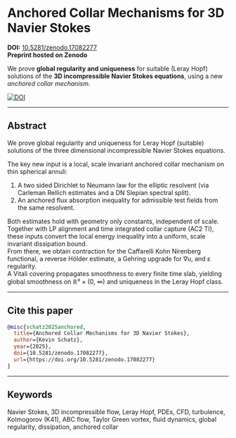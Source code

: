 # Anchored Collar Mechanisms for 3D Navier Stokes

**DOI:** [10.5281/zenodo.17082277](https://doi.org/10.5281/zenodo.17082277)  
**Preprint hosted on Zenodo**

We prove **global regularity and uniqueness** for suitable (Leray Hopf) solutions of the **3D incompressible Navier Stokes equations**, using a new *anchored collar mechanism*.  

[![DOI](https://zenodo.org/badge/DOI/10.5281/zenodo.17082277.svg)](https://doi.org/10.5281/zenodo.17082277)

---

## Abstract

We prove global regularity and uniqueness for Leray Hopf (suitable) solutions of the three dimensional incompressible Navier Stokes equations.  

The key new input is a local, scale invariant anchored collar mechanism on thin spherical annuli:  
1. A two sided Dirichlet to Neumann law for the elliptic resolvent (via Carleman Rellich estimates and a DN Slepian spectral split).  
2. An anchored flux absorption inequality for admissible test fields from the same resolvent.  

Both estimates hold with geometry only constants, independent of scale. Together with LP alignment and time integrated collar capture (AC2 TI), these inputs convert the local energy inequality into a uniform, scale invariant dissipation bound.  
From there, we obtain contraction for the Caffarelli Kohn Nirenberg functional, a reverse Hölder estimate, a Gehring upgrade for ∇u, and ε regularity.  
A Vitali covering propagates smoothness to every finite time slab, yielding global smoothness on ℝ³ × (0, ∞) and uniqueness in the Leray Hopf class.

---

## Cite this paper

~~~bibtex
@misc{schatz2025anchored,
  title={Anchored Collar Mechanisms for 3D Navier Stokes},
  author={Kevin Schatz},
  year={2025},
  doi={10.5281/zenodo.17082277},
  url={https://doi.org/10.5281/zenodo.17082277}
}
~~~

---

## Keywords
Navier Stokes, 3D incompressible flow, Leray Hopf, PDEs, CFD, turbulence, Kolmogorov (K41), ABC flow, Taylor Green vortex, fluid dynamics, global regularity, dissipation, anchored collar
